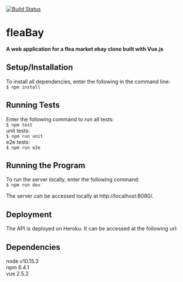 [![Build Status](https://travis-ci.org/jchung722/fleaBay-web.svg?branch=master)](https://travis-ci.org/jchung722/fleaBay-web)
# fleaBay

**A web application for a flea market ebay clone built with Vue.js**


## Setup/Installation
To install all dependencies, enter the following in the command line:  
```$ npm install```

## Running Tests
Enter the following command to run all tests:   
```$ npm test```  
unit tests:  
```$ npm run unit```  
e2e tests:  
```$ npm run e2e```
## Running the Program
To run the server locally, enter the following command:   
```$ npm run dev```

The server can be accessed locally at http://localhost:8080/.

## Deployment
The API is deployed on Heroku. It can be accessed at the following url:  


## Dependencies
node v10.15.3    
npm 6.4.1  
vue 2.5.2